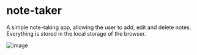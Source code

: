 # note-taker
A simple note-taking app, allowing the user to add, edit and delete notes. Everything is stored in the local storage of the browser.

![image](https://github.com/Stormax181iq/note-taker/assets/96950639/5f69cb99-0d84-4454-9c38-dd131f417a59)

